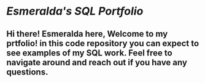 # ***Esmeralda's SQL Portfolio***

## Hi there! Esmeralda here, Welcome to my prtfolio! in this code repository you can expect to see examples of my SQL work. Feel free to navigate around and reach out if you have any questions. 
